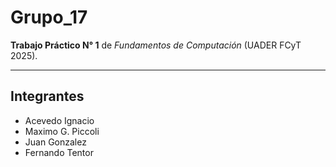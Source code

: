 # Grupo_17

**Trabajo Práctico N° 1** de *Fundamentos de Computación* (UADER FCyT 2025).  

---

## Integrantes
- Acevedo Ignacio
- Maximo G. Piccoli
- Juan Gonzalez
- Fernando Tentor

